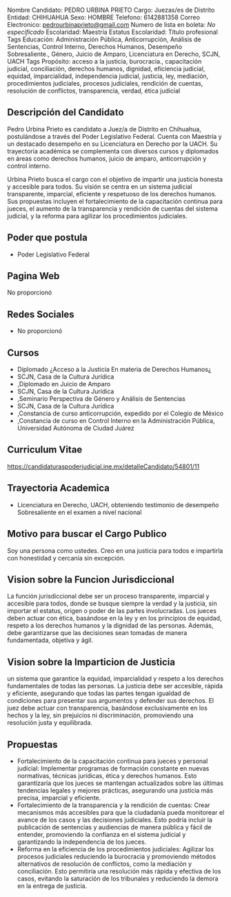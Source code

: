 Nombre Candidato: PEDRO URBINA PRIETO
Cargo: Juezas/es de Distrito
Entidad: CHIHUAHUA
Sexo: HOMBRE
Telefono: 6142881358
Correo Electronico: pedrourbinaprieto@gmail.com
Numero de lista en boleta: *No especificado*
Escolaridad: Maestría
Estatus Escolaridad: Título profesional
Tags Educación: Administración Pública, Anticorrupción, Análisis de Sentencias, Control Interno, Derechos Humanos, Desempeño Sobresaliente., Género, Juicio de Amparo, Licenciatura en Derecho, SCJN, UACH
Tags Propósito: acceso a la justicia, burocracia., capacitación judicial, conciliación, derechos humanos, dignidad, eficiencia judicial, equidad, imparcialidad, independencia judicial, justicia, ley, mediación, procedimientos judiciales, procesos judiciales, rendición de cuentas, resolución de conflictos, transparencia, verdad, ética judicial


## Descripción del Candidato 

Pedro Urbina Prieto es candidato a Juez/a de Distrito en Chihuahua, postulándose a través del Poder Legislativo Federal. Cuenta con Maestría y un destacado desempeño en su Licenciatura en Derecho por la UACH. Su trayectoria académica se complementa con diversos cursos y diplomados en áreas como derechos humanos, juicio de amparo, anticorrupción y control interno.

Urbina Prieto busca el cargo con el objetivo de impartir una justicia honesta y accesible para todos. Su visión se centra en un sistema judicial transparente, imparcial, eficiente y respetuoso de los derechos humanos. Sus propuestas incluyen el fortalecimiento de la capacitación continua para jueces, el aumento de la transparencia y rendición de cuentas del sistema judicial, y la reforma para agilizar los procedimientos judiciales.


## Poder que postula

- Poder Legislativo Federal


## Pagina Web

No proporcionó


## Redes Sociales

- No proporcionó


## Cursos

- Diplomado ¿Acceso a la Justicia En materia de Derechos Humanos¿
- SCJN, Casa de la Cultura Jurídica
- ,Diplomado en Juicio de Amparo
- SCJN, Casa de la Cultura Jurídica
- ,Seminario Perspectiva de Género y Análisis de Sentencias
- SCJN, Casa de la Cultura Jurídica
- ,Constancia de curso anticorrupción, expedido por el Colegio de México
- ,Constancia de curso en Control Interno en la Administración Pública, Universidad Autónoma de Ciudad Juárez


## Curriculum Vitae

https://candidaturaspoderjudicial.ine.mx/detalleCandidato/54801/11


## Trayectoria Academica

- Licenciatura en Derecho, UACH, obteniendo testimonio de desempeño Sobresaliente en el examen a nivel nacional


## Motivo para buscar el Cargo Publico

Soy una persona como ustedes. Creo en una justicia para todos e impartirla con honestidad y cercanía sin excepción.


## Vision sobre la Funcion Jurisdiccional

La función jurisdiccional debe ser un proceso transparente, imparcial y accesible para todos, donde se busque siempre la verdad y la justicia, sin importar el estatus, origen o poder de las partes involucradas. Los jueces deben actuar con ética, basándose en la ley y en los principios de equidad, respeto a los derechos humanos y la dignidad de las personas. Además, debe garantizarse que las decisiones sean tomadas de manera fundamentada, objetiva y ágil.


## Vision sobre la Imparticion de Justicia

un sistema que garantice la equidad, imparcialidad y respeto a los derechos fundamentales de todas las personas. La justicia debe ser accesible, rápida y eficiente, asegurando que todas las partes tengan igualdad de condiciones para presentar sus argumentos y defender sus derechos. El juez debe actuar con transparencia, basándose exclusivamente en los hechos y la ley, sin prejuicios ni discriminación, promoviendo una resolución justa y equilibrada.


## Propuestas

- Fortalecimiento de la capacitación continua para jueces y personal judicial: Implementar programas de formación constante en nuevas normativas, técnicas jurídicas, ética y derechos humanos. Esto garantizaría que los jueces se mantengan actualizados sobre las últimas tendencias legales y mejores prácticas, asegurando una justicia más precisa, imparcial y eficiente.
- Fortalecimiento de la transparencia y la rendición de cuentas: Crear mecanismos más accesibles para que la ciudadanía pueda monitorear el avance de los casos y las decisiones judiciales. Esto podría incluir la publicación de sentencias y audiencias de manera pública y fácil de entender, promoviendo la confianza en el sistema judicial y garantizando la independencia de los jueces.
- Reforma en la eficiencia de los procedimientos judiciales: Agilizar los procesos judiciales reduciendo la burocracia y promoviendo métodos alternativos de resolución de conflictos, como la mediación y conciliación. Esto permitiría una resolución más rápida y efectiva de los casos, evitando la saturación de los tribunales y reduciendo la demora en la entrega de justicia.

